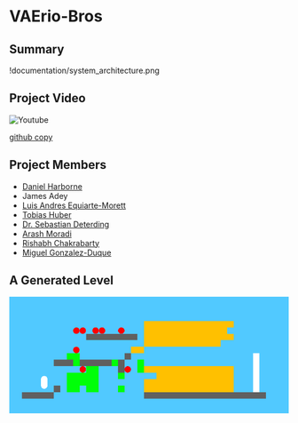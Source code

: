 # VAErio-Bros

## Summary
!documentation/system_architecture.png


## Project Video
![Youtube](https://www.youtube.com/watch?v=0jhuVwBHYJM)

[github copy](https://github.com/gameaischool2021members/vaerio-bros/blob/main/documentation/vaerio-bros-video.mkv)


## Project Members
- [Daniel Harborne](https://www.linkedin.com/in/daniel-harborne/)
- James Adey
- [Luis Andres Equiarte-Morett](https://www.linkedin.com/in/luis-andr%C3%A9s-eguiarte-morett-695965121/)
- [Tobias Huber](https://www.uni-augsburg.de/en/fakultaet/fai/informatik/prof/hcm/team/tobias-huber/)
- [Dr. Sebastian Deterding](https://www.linkedin.com/in/sebastiandeterding)
- [Arash Moradi](https://twitter.com/arashdeclares)
- [Rishabh Chakrabarty](https://notrishabh.co)
- [Miguel Gonzalez-Duque](https://www.miguelgondu.com/about/)

## A Generated Level
![VAErio Bros Visualised Level](documentation/vaerio.png)
